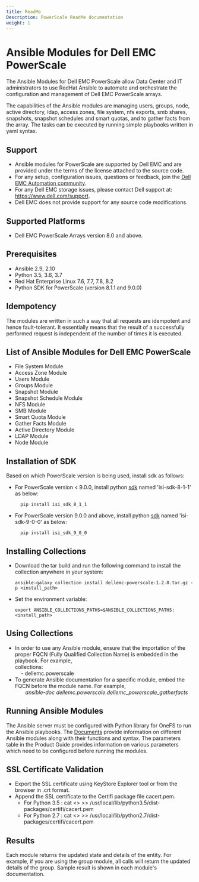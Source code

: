 ```yaml
---
title: ReadMe
Description: PowerScale ReadMe documentation
weight: 1
---
```

# Ansible Modules for Dell EMC PowerScale
The Ansible Modules for Dell EMC PowerScale allow Data Center and IT administrators to use RedHat Ansible to automate and orchestrate the configuration and management of Dell EMC PowerScale arrays.

The capabilities of the Ansible modules are managing users, groups, node, active directory, ldap, access zones, file system, nfs exports, smb shares, snapshots, snapshot schedules and smart quotas, and to gather facts from the array. The tasks can be executed by running simple playbooks written in yaml syntax.

## Support
  * Ansible modules for PowerScale are supported by Dell EMC and are provided under the terms of the license attached to the source code.
  * For any setup, configuration issues, questions or feedback, join the [Dell EMC Automation community](https://www.dell.com/community/Automation/bd-p/Automation).
  * For any Dell EMC storage issues, please contact Dell support at: https://www.dell.com/support.
  * Dell EMC does not provide support for any source code modifications.

## Supported Platforms
  * Dell EMC PowerScale Arrays version 8.0 and above.

## Prerequisites
  * Ansible 2.9, 2.10
  * Python 3.5, 3.6, 3.7
  * Red Hat Enterprise Linux 7.6, 7.7, 7.8, 8.2
  * Python SDK for PowerScale (version 8.1.1 and 9.0.0)

## Idempotency
The modules are written in such a way that all requests are idempotent and hence fault-tolerant. It essentially means that the result of a successfully performed request is independent of the number of times it is executed.

## List of Ansible Modules for Dell EMC PowerScale
  * File System Module
  * Access Zone Module
  * Users Module
  * Groups Module
  * Snapshot Module
  * Snapshot Schedule Module
  * NFS Module
  * SMB Module
  * Smart Quota Module
  * Gather Facts Module
  * Active Directory Module
  * LDAP Module
  * Node Module

## Installation of SDK
Based on which PowerScale version is being used, install sdk as  follows:

* For PowerScale version < 9.0.0, install python [sdk](https://pypi.org/project/isi-sdk-8-1-1/) named 'isi-sdk-8-1-1' as below: 
  
        pip install isi_sdk_8_1_1
  
* For PowerScale version 9.0.0 and above, install python [sdk](https://pypi.org/project/isi-sdk-9-0-0/) named 'isi-sdk-9-0-0' as below:
        
        pip install isi_sdk_9_0_0


## Installing Collections

  * Download the tar build and run the following command to install the collection anywhere in your system:
        
        ansible-galaxy collection install dellemc-powerscale-1.2.0.tar.gz -p <install_path>
  
  * Set the environment variable:
        
        export ANSIBLE_COLLECTIONS_PATHS=$ANSIBLE_COLLECTIONS_PATHS:<install_path>

## Using Collections

  * In order to use any Ansible module, ensure that the importation of the proper FQCN (Fully Qualified Collection Name) is embedded in the playbook. For example,
 <br>collections:
 <br>&nbsp;&nbsp;&nbsp; - dellemc.powerscale
  * To generate Ansible documentation for a specific module, embed the FQCN before the module name. For example,
<br>&nbsp;&nbsp;&nbsp;&nbsp;&nbsp;&nbsp; *ansible-doc dellemc.powerscale.dellemc_powerscale_gatherfacts*

## Running Ansible Modules

The Ansible server must be configured with Python library for OneFS to run the Ansible playbooks. The [Documents](https://github.com/dell/ansible-powerscale/tree/1.2.0/docs) provide information on different Ansible modules along with their functions and syntax. The parameters table in the Product Guide provides information on various parameters which need to be configured before running the modules.

## SSL Certificate Validation

* Export the SSL certificate using KeyStore Explorer tool or from the browser in .crt format.
* Append the SSL certificate to the Certifi package file cacert.pem.
    * For Python 3.5 : cat <> >> /usr/local/lib/python3.5/dist-packages/certifi/cacert.pem
    * For Python 2.7 : cat <> >> /usr/local/lib/python2.7/dist-packages/certifi/cacert.pem

## Results
Each module returns the updated state and details of the entity. 
For example, if you are using the group module, all calls will return the updated details of the group.
Sample result is shown in each module's documentation.
